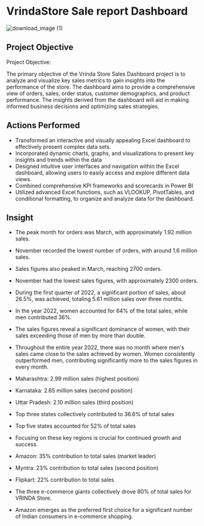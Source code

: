 # VrindaStore Sale report Dashboard
![download_image (1)](https://github.com/GauravvThakurr/Excel_Projects/assets/141028751/abe23580-3e85-4438-b098-41f894835e27)

## Project Objective

Project Objective:

The primary objective of the Vrinda Store Sales Dashboard project is to analyze and visualize key sales metrics to gain insights into the performance of the store. The dashboard aims to provide a comprehensive view of orders, sales, order status, customer demographics, and product performance. The insights derived from the dashboard will aid in making informed business decisions and optimizing sales strategies.

## Actions Performed

- Transformed an interactive and visually appealing Excel dashboard to effectively present complex data sets.
- Incorporated dynamic charts, graphs, and visualizations to present key insights and trends within the data
- Designed intuitive user interfaces and navigation within the Excel dashboard, allowing users to easily access and explore different data views.
- Combined comprehensive KPI frameworks and scorecards in Power BI
- Utilized advanced Excel functions, such as VLOOKUP, PivotTables, and conditional formatting, to organize and analyze data for the dashboard.

## Insight

- The peak month for orders was March, with approximately 1.92 million sales.
- November recorded the lowest number of orders, with around 1.6 million sales.
- Sales figures also peaked in March, reaching 2700 orders.
- November had the lowest sales figures, with approximately 2300 orders.
- During the first quarter of 2022, a significant portion of sales, about 26.5%, was achieved, totaling 5.61 million sales over three months.

- In the year 2022, women accounted for 64% of the total sales, while men contributed 36%.
- The sales figures reveal a significant dominance of women, with their sales exceeding those of men by more than double.
- Throughout the entire year 2022, there was no month where men's sales came close to the sales achieved by women. Women consistently outperformed men, contributing significantly more to the sales figures in every month.

- Maharashtra: 2.99 million sales (highest position)
- Karnataka: 2.65 million sales (second position)
- Uttar Pradesh: 2.10 million sales (third position)
- Top three states collectively contributed to 36.6% of total sales
- Top five states accounted for 52% of total sales
- Focusing on these key regions is crucial for continued growth and success.

- Amazon: 35% contribution to total sales (market leader)
- Myntra: 23% contribution to total sales (second position)
- Flipkart: 22% contribution to total sales
- The three e-commerce giants collectively drove 80% of total sales for VRINDA Store.
- Amazon emerges as the preferred first choice for a significant number of Indian consumers in e-commerce shopping.
